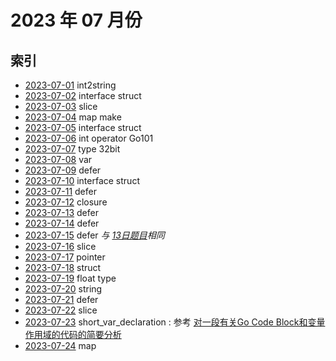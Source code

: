 # 2023 年 07 月份

## 索引

- [2023-07-01](./01/README.md) int2string
- [2023-07-02](./02/README.md) interface struct
- [2023-07-03](./03/README.md) slice
- [2023-07-04](./04/README.md) map make
- [2023-07-05](./05/README.md) interface struct
- [2023-07-06](./06/README.md) int operator Go101
- [2023-07-07](./07/README.md) type 32bit
- [2023-07-08](./08/README.md) var
- [2023-07-09](./09/README.md) defer
- [2023-07-10](./10/README.md) interface struct
- [2023-07-11](./11/README.md) defer
- [2023-07-12](./12/README.md) closure
- [2023-07-13](./13/README.md) defer
- [2023-07-14](./14/README.md) defer
- [2023-07-15](./15/README.md) defer *与 [13日题目](./13/README.md)相同*
- [2023-07-16](./16/README.md) slice
- [2023-07-17](./17/README.md) pointer
- [2023-07-18](./18/README.md) struct
- [2023-07-19](./19/README.md) float type
- [2023-07-20](./20/README.md) string
- [2023-07-21](./21/README.md) defer
- [2023-07-22](./22/README.md) slice
- [2023-07-23](./23/README.md) short_var_declaration : 参考 [对一段有关Go Code Block和变量作用域的代码的简要分析](https://studygolang.com/articles/35587)
- [2023-07-24](./24/README.md) map

